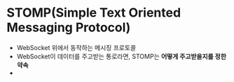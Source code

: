 # STOMP(Simple Text Oriented Messaging Protocol)
- WebSocket 위에서 동작하는 메시징 프로토콜
- WebSocket이 데이터를 주고받는 통로라면, STOMP는 **어떻게 주고받을지를 정한 약속**
- 